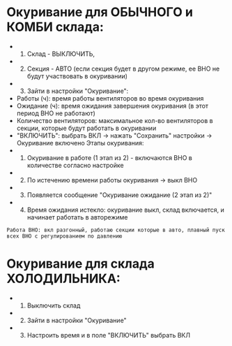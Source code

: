 # Окуривание для ОБЫЧНОГО и КОМБИ склада:

-   1. Склад - ВЫКЛЮЧИТЬ,
-   2. Секция - АВТО (если секция будет в другом режиме, ее ВНО не будут участвовать в окуривании)
-   3. Зайти в настройки "Окуривание":
-   Работы (ч): время работы вентиляторов во время окуривания
-   Ожидание (ч): время ожидания завершения окуривания (в этот период ВНО не работают)
-   Количество вентиляторов: максимальное кол-во вентиляторов в секции, которые будут работать в окуривании
-   "ВКЛЮЧИТЬ": выбрать ВКЛ -> нажать "Сохранить" настройки -> Окуривание включено
    Этапы окуривания:
-   1. Окуривание в работе (1 этап из 2) - включаются ВНО в количестве согласно настройке
-   2. По истечению времени работы окуривания -> выкл ВНО
-   3. Появляется сообщение "Окуривание ожидание (2 этап из 2)"
-   4. Время ожидания истекло: окуривание выкл, cклад включается, и начинает работать в авторежиме

`Работа ВНО: вкл разгонный, работаю секции которые в авто, плавный пуск всех ВНО с регулированием по давлению`

# Окуривание для склада ХОЛОДИЛЬНИКА:

-   1. Выключить склад
-   2. Зайти в настройки "Окуривание"
-   3. Настроить время и в поле "ВКЛЮЧИТЬ" выбрать ВКЛ
